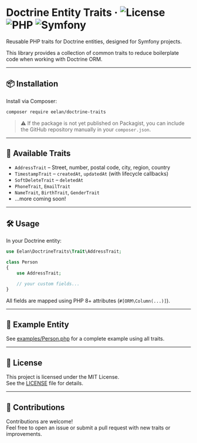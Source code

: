 # Doctrine Entity Traits · ![License](https://img.shields.io/github/license/eelan/doctrine-traits) ![PHP](https://img.shields.io/badge/PHP-^8.1-blue) ![Symfony](https://img.shields.io/badge/Symfony-Compatible-brightgreen)

Reusable PHP traits for Doctrine entities, designed for Symfony projects.

This library provides a collection of common traits to reduce boilerplate code when working with Doctrine ORM.

---

## 📦 Installation

Install via Composer:

```bash
composer require eelan/doctrine-traits
```

> ⚠️ If the package is not yet published on Packagist, you can include the GitHub repository manually in your `composer.json`.

---

## 🧱 Available Traits

- `AddressTrait` – Street, number, postal code, city, region, country
- `TimestampTrait` – `createdAt`, `updatedAt` (with lifecycle callbacks)
- `SoftDeleteTrait` – `deletedAt`
- `PhoneTrait`, `EmailTrait`
- `NameTrait`, `BirthTrait`, `GenderTrait`
- ...more coming soon!

---

## 🛠 Usage

In your Doctrine entity:

```php
use Eelan\DoctrineTraits\Trait\AddressTrait;

class Person
{
    use AddressTrait;

    // your custom fields...
}
```

All fields are mapped using PHP 8+ attributes (`#[ORM\Column(...)]`).

---

## 🧪 Example Entity

See [examples/Person.php](examples/Person.php) for a complete example using all traits.

---

## 📄 License

This project is licensed under the MIT License.  
See the [LICENSE](LICENSE) file for details.

---

## 🙌 Contributions

Contributions are welcome!  
Feel free to open an issue or submit a pull request with new traits or improvements.
